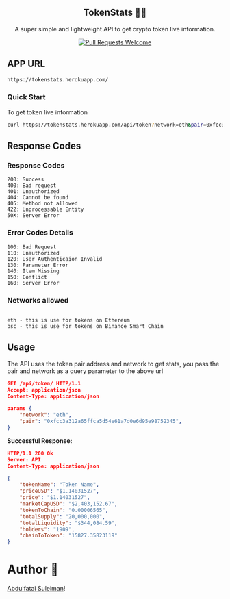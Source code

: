 <div align="center">

## TokenStats 🚀🚀

A super simple and lightweight API to get crypto token live information.

[![Pull Requests Welcome](https://img.shields.io/badge/PRs-welcome-red.svg?style=flat)](http://makeapullrequest.com)

</div>

## APP URL

```bash
https://tokenstats.herokuapp.com/
```


### Quick Start
To get token live information

```bash
curl https://tokenstats.herokuapp.com/api/token?network=eth&pair=0xfcc3a312a65ffca5d54e61a7d0e6d95e98752345
```

## Response Codes

### Response Codes

```
200: Success
400: Bad request
401: Unauthorized
404: Cannot be found
405: Method not allowed
422: Unprocessable Entity
50X: Server Error
```

### Error Codes Details

```
100: Bad Request
110: Unauthorized
120: User Authenticaion Invalid
130: Parameter Error
140: Item Missing
150: Conflict
160: Server Error
```


### Networks allowed
```

eth - this is use for tokens on Ethereum 
bsc - this is use for tokens on Binance Smart Chain 

```


## Usage

The API uses the token pair address and network to get stats, you pass the pair and network as a query parameter to the above url

```json
GET /api/token/ HTTP/1.1
Accept: application/json
Content-Type: application/json

params {
    "network": "eth",
    "pair": "0xfcc3a312a65ffca5d54e61a7d0e6d95e98752345",
}
```

**Successful Response:**

```json
HTTP/1.1 200 Ok
Server: API
Content-Type: application/json

{
    "tokenName": "Token Name",
    "priceUSD": "$1.14031527",
    "price": "$1.14031527",
    "marketCapUSD": "$2,403,152.67",
    "tokenToChain": "0.00006565",
    "totalSupply": "20,000,000",
    "totalLiquidity": "$344,084.59",
    "holders": "1909",
    "chainToToken": "15827.35823119"
}
```


# Author 💖

[Abdulfatai Suleiman](https://twitter.com/iamnotstatic)!

